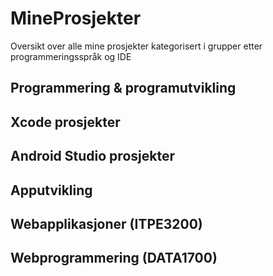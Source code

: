 # MineProsjekter
Oversikt over alle mine prosjekter kategorisert i grupper etter programmeringsspråk og IDE

## Programmering & programutvikling

## Xcode prosjekter

## Android Studio prosjekter

## Apputvikling

## Webapplikasjoner (ITPE3200)

## Webprogrammering (DATA1700)
